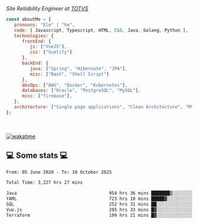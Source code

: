 <p><em>Site Reliability Engineer at <a href="https://www.totvs.com/">TOTVS</a></br>
</em></p>


```javascript
const aboutMe = {
   pronouns: "Ele" | "he",
   code: [ Javascript, Typescript, HTML, CSS, Java, Golang, Python ],
   technologies: {
      frontEnd: {
         js: ["VueJS"],
         css: ["Vuetify"]
      },
      backEnd: {
         java: ["Spring", "Hibernate", "JPA"],
         misc: ["Bash", "Shell Script"]
      },
      devOps: ["AWS", "Docker", "Kubernetes"],
      databases: ["Oracle", "PostgreSQL", "MySQL"],
      misc: ["firebase"],
   },
   architecture: ["Single page applications", "Clean Architecture", "MVC", "Microservices"],
};
```
</br></br>
[![wakatime](https://wakatime.com/badge/user/a3a8ed06-d304-4d6b-bc86-4adc418cdea7.svg)](https://wakatime.com/@a3a8ed06-d304-4d6b-bc86-4adc418cdea7)
<h2>💻 Some stats 💻</h2>

<!--START_SECTION:waka-->

```txt
From: 05 June 2020 - To: 10 October 2025

Total Time: 3,227 hrs 27 mins

Java                                   954 hrs 36 mins ███████▒░░░░░░░░░░░░░░░░░   29.58 %
YAML                                   723 hrs 18 mins █████▓░░░░░░░░░░░░░░░░░░░   22.41 %
SQL                                    252 hrs 31 mins ██░░░░░░░░░░░░░░░░░░░░░░░   07.82 %
Vue.js                                 205 hrs 33 mins █▓░░░░░░░░░░░░░░░░░░░░░░░   06.37 %
Terraform                              199 hrs 21 mins █▓░░░░░░░░░░░░░░░░░░░░░░░   06.18 %
```

<!--END_SECTION:waka-->
